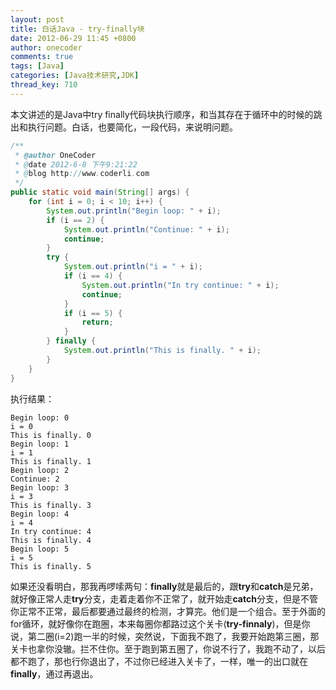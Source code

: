 ```yaml
---
layout: post
title: 白话Java - try-finally块
date: 2012-06-29 11:45 +0800
author: onecoder
comments: true
tags: [Java]
categories: [Java技术研究,JDK]
thread_key: 710
---
```


本文讲述的是Java中try finally代码块执行顺序，和当其存在于循环中的时候的跳出和执行问题。白话，也要简化，一段代码，来说明问题。

```java
/**
 * @author OneCoder
 * @date 2012-6-8 下午9:21:22
 * @blog http://www.coderli.com
 */
public static void main(String[] args) {
    for (int i = 0; i < 10; i++) {
        System.out.println("Begin loop: " + i);
        if (i == 2) {
            System.out.println("Continue: " + i);
            continue;
        }
        try {
            System.out.println("i = " + i);
            if (i == 4) {
                System.out.println("In try continue: " + i);
                continue;
            }
            if (i == 5) {
                return;
            }
        } finally {
            System.out.println("This is finally. " + i);
        }
    }
}
```

执行结果：

```text
Begin loop: 0
i = 0
This is finally. 0
Begin loop: 1
i = 1
This is finally. 1
Begin loop: 2
Continue: 2
Begin loop: 3
i = 3
This is finally. 3
Begin loop: 4
i = 4
In try continue: 4
This is finally. 4
Begin loop: 5
i = 5
This is finally. 5
```

如果还没看明白，那我再啰嗦两句：**finally**就是最后的，跟**try**和**catch**是兄弟，就好像正常人走**try**分支，走着走着你不正常了，就开始走**catch**分支，但是不管你正常不正常，最后都要通过最终的检测，才算完。他们是一个组合。至于外面的for循环，就好像你在跑圈，本来每圈你都路过这个关卡(**try-finnaly**)，但是你说，第二圈(i=2)跑一半的时候，突然说，下面我不跑了，我要开始跑第三圈，那关卡也拿你没辙。拦不住你。至于跑到第五圈了，你说不行了，我跑不动了，以后都不跑了，那也行你退出了，不过你已经进入关卡了，一样，唯一的出口就在**finally**，通过再退出。
